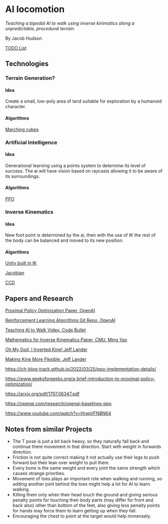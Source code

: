 # AI locomotion

*Teaching a bipedal AI to walk using inverse kinimatics along a unpredictable, procedural terrain.*

By Jacob Hudson

[TODO List](https://trello.com/b/40AqKOCt/ai-locomotion)

## Technologies
### Terrain Generation?
#### Idea
Create a small, low-poly area of land suitable for exploration by a humanoid character.
#### Algorithms
[Marching cubes](https://en.wikipedia.org/wiki/Marching_cubes)

### Artificial Intelligence
#### Idea
Generational learning using a points system to determine its level of success. The ai will have vision based on raycasts allowing it to be aware of its surroundings.
#### Algorithms
[PPO](https://openai.com/research/openai-baselines-ppo)

### Inverse Kinematics
#### Idea
New foot point is determined by the ai, then with the use of IK the rest of the body can be balanced and moved to its new position.
#### Algorithms
[Unity built in IK](https://docs.unity3d.com/Manual/InverseKinematics.html#:~:text=This%20can%20be%20useful%20when%20you%20want%20a,any%20humanoid%20character%20with%20a%20correctly%20configured%20Avatar.)

[Jacobian]()

[CCD]()

## Papers and Research
[Proximal Policy Optimization Paper, OpenAI](https://arxiv.org/pdf/1707.06347.pdf)

[Reinforcement Learning Algorithms Git Repo, OpenAI](https://github.com/openai/baselines)

[Teaching AI to Walk Video, Code Bullet](https://youtu.be/9amJuvb3grU?list=TLPQMDgwNTIwMjOCUIFdAmslIg)

[Mathematics for Inverse Kinematics Paper, CMU, Ming Yao](https://www.cs.cmu.edu/~15464-s13/lectures/lecture6/IK.pdf)

[Oh My God, I Inverted Kine! Jeff Lander](http://www.darwin3d.com/gamedev/articles/col0998.pdf)

[Making Kine More Flexible, Jeff Lander](https://www.cs.cmu.edu/~15464-s13/lectures/lecture6/jlander_gamedev_nov98.pdf)

https://iclr-blog-track.github.io/2022/03/25/ppo-implementation-details/

https://www.geeksforgeeks.org/a-brief-introduction-to-proximal-policy-optimization/

https://arxiv.org/pdf/1707.06347.pdf

https://openai.com/research/openai-baselines-ppo

https://www.youtube.com/watch?v=HrapVFNBN64

## Notes from similar Projects
- The T pose is just a bit back heavy, so they naturally fall back and continue there movement in that direction. Start with weight in forwards direction.
- Friction is not quite correct making it not actually use their legs to push forward but their lean over weight to pull them.
- Every bone is the same weight and every joint the same strength which causes strange priorities. 
- Movement of toes plays an important role when walking and running, so adding another joint behind the toes might help a lot for AI to learn walking. 
- Killing them only when their head touch the ground and giving serious penalty points for touching their body parts (may differ for front and back also) other than bottom of the feet, also giving less penalty points for hands may force them to learn getting up when they fall. 
- Encouraging the chest to point at the target would help immensely.
